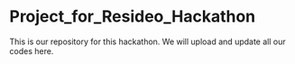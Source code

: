 # Project_for_Resideo_Hackathon
This is our repository for this hackathon. We will upload and update all our codes here.
